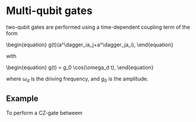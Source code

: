 # Multi-qubit gates

two-qubit gates are performed using a time-dependent coupling term of the form 

\begin{equation}
    g(t)(a^\dagger_ia_j+a^\dagger_ja_i),
\end{equation}

with 

\begin{equation}
    g(t) = g_0 \cos(\omega_d t),
\end{equation}

where $\omega_d$ is the driving frequency, and $g_0$ is the amplitude.

## Example
To perform a CZ-gate betweem 
